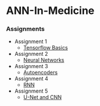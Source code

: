 # ANN-In-Medicine


### Assignments
- Assignment 1 
  - [Tensorflow Basics](./Assignment_1/)
- Assignment 2
  - [Neural Networks](./Assignment_2/)
- Assignment 3
  - [Autoencoders](./Assignment_3/)
- Assignment 4
  - [RNN](./Assignment_4/)
- Assignment 5
  - [U-Net and CNN](./Assignment_5/)
